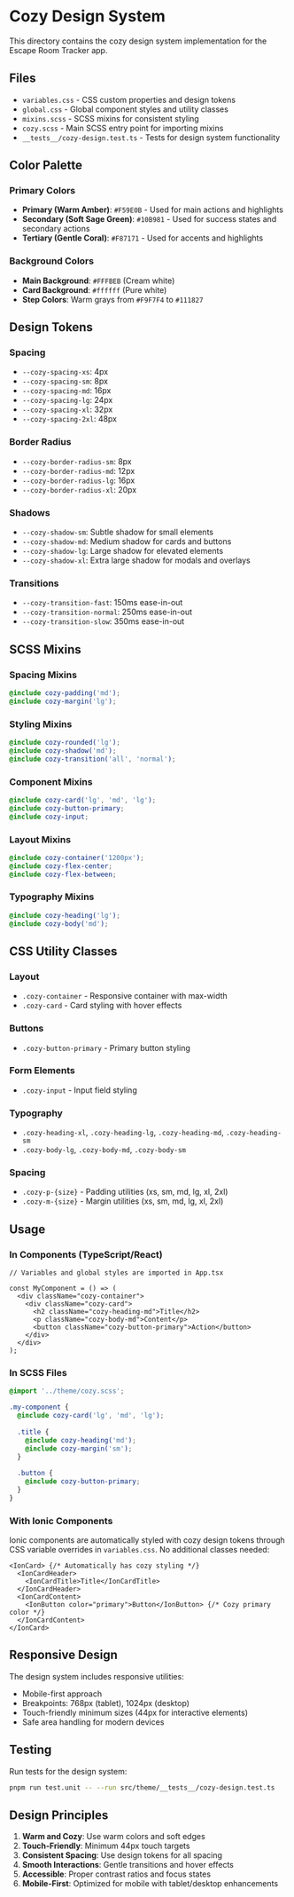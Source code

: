 # Cozy Design System

This directory contains the cozy design system implementation for the Escape Room Tracker app.

## Files

- `variables.css` - CSS custom properties and design tokens
- `global.css` - Global component styles and utility classes
- `mixins.scss` - SCSS mixins for consistent styling
- `cozy.scss` - Main SCSS entry point for importing mixins
- `__tests__/cozy-design.test.ts` - Tests for design system functionality

## Color Palette

### Primary Colors
- **Primary (Warm Amber)**: `#F59E0B` - Used for main actions and highlights
- **Secondary (Soft Sage Green)**: `#10B981` - Used for success states and secondary actions
- **Tertiary (Gentle Coral)**: `#F87171` - Used for accents and highlights

### Background Colors
- **Main Background**: `#FFFBEB` (Cream white)
- **Card Background**: `#ffffff` (Pure white)
- **Step Colors**: Warm grays from `#F9F7F4` to `#111827`

## Design Tokens

### Spacing
- `--cozy-spacing-xs`: 4px
- `--cozy-spacing-sm`: 8px
- `--cozy-spacing-md`: 16px
- `--cozy-spacing-lg`: 24px
- `--cozy-spacing-xl`: 32px
- `--cozy-spacing-2xl`: 48px

### Border Radius
- `--cozy-border-radius-sm`: 8px
- `--cozy-border-radius-md`: 12px
- `--cozy-border-radius-lg`: 16px
- `--cozy-border-radius-xl`: 20px

### Shadows
- `--cozy-shadow-sm`: Subtle shadow for small elements
- `--cozy-shadow-md`: Medium shadow for cards and buttons
- `--cozy-shadow-lg`: Large shadow for elevated elements
- `--cozy-shadow-xl`: Extra large shadow for modals and overlays

### Transitions
- `--cozy-transition-fast`: 150ms ease-in-out
- `--cozy-transition-normal`: 250ms ease-in-out
- `--cozy-transition-slow`: 350ms ease-in-out

## SCSS Mixins

### Spacing Mixins
```scss
@include cozy-padding('md');
@include cozy-margin('lg');
```

### Styling Mixins
```scss
@include cozy-rounded('lg');
@include cozy-shadow('md');
@include cozy-transition('all', 'normal');
```

### Component Mixins
```scss
@include cozy-card('lg', 'md', 'lg');
@include cozy-button-primary;
@include cozy-input;
```

### Layout Mixins
```scss
@include cozy-container('1200px');
@include cozy-flex-center;
@include cozy-flex-between;
```

### Typography Mixins
```scss
@include cozy-heading('lg');
@include cozy-body('md');
```

## CSS Utility Classes

### Layout
- `.cozy-container` - Responsive container with max-width
- `.cozy-card` - Card styling with hover effects

### Buttons
- `.cozy-button-primary` - Primary button styling

### Form Elements
- `.cozy-input` - Input field styling

### Typography
- `.cozy-heading-xl`, `.cozy-heading-lg`, `.cozy-heading-md`, `.cozy-heading-sm`
- `.cozy-body-lg`, `.cozy-body-md`, `.cozy-body-sm`

### Spacing
- `.cozy-p-{size}` - Padding utilities (xs, sm, md, lg, xl, 2xl)
- `.cozy-m-{size}` - Margin utilities (xs, sm, md, lg, xl, 2xl)

## Usage

### In Components (TypeScript/React)
```tsx
// Variables and global styles are imported in App.tsx

const MyComponent = () => (
  <div className="cozy-container">
    <div className="cozy-card">
      <h2 className="cozy-heading-md">Title</h2>
      <p className="cozy-body-md">Content</p>
      <button className="cozy-button-primary">Action</button>
    </div>
  </div>
);
```

### In SCSS Files
```scss
@import '../theme/cozy.scss';

.my-component {
  @include cozy-card('lg', 'md', 'lg');
  
  .title {
    @include cozy-heading('md');
    @include cozy-margin('sm');
  }
  
  .button {
    @include cozy-button-primary;
  }
}
```

### With Ionic Components
Ionic components are automatically styled with cozy design tokens through CSS variable overrides in `variables.css`. No additional classes needed:

```tsx
<IonCard> {/* Automatically has cozy styling */}
  <IonCardHeader>
    <IonCardTitle>Title</IonCardTitle>
  </IonCardHeader>
  <IonCardContent>
    <IonButton color="primary">Button</IonButton> {/* Cozy primary color */}
  </IonCardContent>
</IonCard>
```

## Responsive Design

The design system includes responsive utilities:
- Mobile-first approach
- Breakpoints: 768px (tablet), 1024px (desktop)
- Touch-friendly minimum sizes (44px for interactive elements)
- Safe area handling for modern devices

## Testing

Run tests for the design system:
```bash
pnpm run test.unit -- --run src/theme/__tests__/cozy-design.test.ts
```

## Design Principles

1. **Warm and Cozy**: Use warm colors and soft edges
2. **Touch-Friendly**: Minimum 44px touch targets
3. **Consistent Spacing**: Use design tokens for all spacing
4. **Smooth Interactions**: Gentle transitions and hover effects
5. **Accessible**: Proper contrast ratios and focus states
6. **Mobile-First**: Optimized for mobile with tablet/desktop enhancements